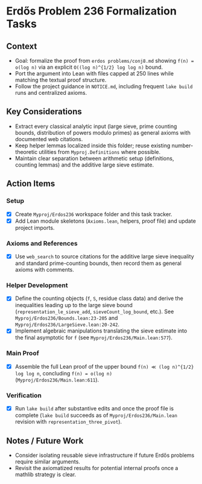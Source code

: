 # Erdős Problem 236 Formalization Tasks

## Context
- Goal: formalize the proof from `erdos problems/conj8.md` showing `f(n) = o(log n)` via an explicit `O((log n)^{1/2} log log n)` bound.
- Port the argument into Lean with files capped at 250 lines while matching the textual proof structure.
- Follow the project guidance in `NOTICE.md`, including frequent `lake build` runs and centralized axioms.

## Key Considerations
- Extract every classical analytic input (large sieve, prime counting bounds, distribution of powers modulo primes) as general axioms with documented web citations.
- Keep helper lemmas localized inside this folder; reuse existing number-theoretic utilities from `Myproj.Definitions` where possible.
- Maintain clear separation between arithmetic setup (definitions, counting lemmas) and the additive large sieve estimate.

## Action Items

### Setup
- [x] Create `Myproj/Erdos236` workspace folder and this task tracker.
- [x] Add Lean module skeletons (`Axioms.lean`, helpers, proof file) and update project imports.

### Axioms and References
- [x] Use `web_search` to source citations for the additive large sieve inequality and standard prime-counting bounds, then record them as general axioms with comments.

### Helper Development
- [x] Define the counting objects (`f`, `S`, residue class data) and derive the inequalities leading up to the large sieve bound (`representation_le_sieve_add`, `sieveCount_log_bound`, etc.). See `Myproj/Erdos236/Bounds.lean:23-205` and `Myproj/Erdos236/LargeSieve.lean:20-242`.
- [x] Implement algebraic manipulations translating the sieve estimate into the final asymptotic for `f` (see `Myproj/Erdos236/Main.lean:577`).

### Main Proof
- [x] Assemble the full Lean proof of the upper bound `f(n) ≪ (log n)^{1/2} log log n`, concluding `f(n) = o(log n)` (`Myproj/Erdos236/Main.lean:611`).

### Verification
- [x] Run `lake build` after substantive edits and once the proof file is complete (`lake build` succeeds as of `Myproj/Erdos236/Main.lean` revision with `representation_three_pivot`).

## Notes / Future Work
- Consider isolating reusable sieve infrastructure if future Erdős problems require similar arguments.
- Revisit the axiomatized results for potential internal proofs once a mathlib strategy is clear.
